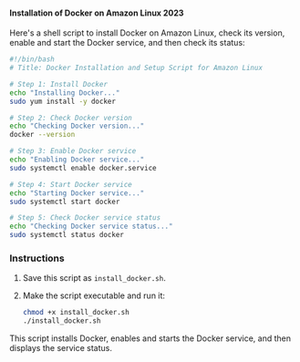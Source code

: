 #### Installation of Docker on Amazon Linux 2023

Here's a shell script to install Docker on Amazon Linux, check its version, enable and start the Docker service, and then check its status:

```bash
#!/bin/bash
# Title: Docker Installation and Setup Script for Amazon Linux

# Step 1: Install Docker
echo "Installing Docker..."
sudo yum install -y docker

# Step 2: Check Docker version
echo "Checking Docker version..."
docker --version

# Step 3: Enable Docker service
echo "Enabling Docker service..."
sudo systemctl enable docker.service

# Step 4: Start Docker service
echo "Starting Docker service..."
sudo systemctl start docker

# Step 5: Check Docker service status
echo "Checking Docker service status..."
sudo systemctl status docker
```

### Instructions
1. Save this script as `install_docker.sh`.
2. Make the script executable and run it:

   ```bash
   chmod +x install_docker.sh
   ./install_docker.sh
   ```

This script installs Docker, enables and starts the Docker service, and then displays the service status.
